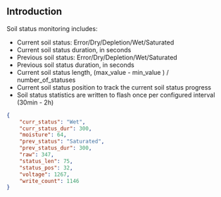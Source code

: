## Introduction

Soil status monitoring includes:
- Current soil status: Error/Dry/Depletion/Wet/Saturated
- Current soil status duration, in seconds
- Previous soil status: Error/Dry/Depletion/Wet/Saturated
- Previous soil status duration, in seconds
- Current soil status length, (max_value - min_value ) / number_of_statuses
- Current soil status position to track the current soil status progress
- Soil status statistics are written to flash once per configured interval (30min - 2h)

```json
{
    "curr_status": "Wet",
    "curr_status_dur": 300,
    "moisture": 64,
    "prev_status": "Saturated",
    "prev_status_dur": 300,
    "raw": 347,
    "status_len": 75,
    "status_pos": 32,
    "voltage": 1267,
    "write_count": 1146
}
```

